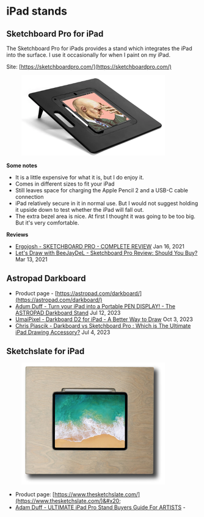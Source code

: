 # iPad stands

## Sketchboard Pro for iPad

The Sketchboard Pro for iPads provides a stand which integrates the iPad into the surface. I use it occasionally for when I paint on my iPad.

Site: [https://sketchboardpro.com/](https://sketchboardpro.com/)

<div align="left">

<figure><img src="../../.gitbook/assets/image (130).png" alt="" width="375"><figcaption></figcaption></figure>

</div>

**Some notes**

* It is a little expensive for what it is, but I do enjoy it.
* Comes in different sizes to fit your iPad
* Still leaves space for charging the Apple Pencil 2 and a USB-C cable connection
* iPad relatively secure in it in normal use. But I would not suggest holding it upside down to test whether the iPad will fall out.
* The extra bezel area is nice. At first I thought it was going to be too big. But it's very comfortable.

**Reviews**

* [Ergojosh - SKETCHBOARD PRO - COMPLETE REVIEW](https://youtu.be/G8ZyAkj9LwI) Jan 16, 2021
* [Let's Draw with BeeJayDeL - Sketchboard Pro Review: Should You Buy?](https://www.youtube.com/watch?v=gcoZ8m1pUJA) Mar 13, 2021



## Astropad Darkboard

* Product page - [https://astropad.com/darkboard/](https://astropad.com/darkboard/)  &#x20;
* [Adum Duff - Turn your iPad into a Portable PEN DISPLAY! - The ASTROPAD Darkboard Stand](https://www.youtube.com/watch?v=xoBbskGIExU) Jul 12, 2023&#x20;
* [UmaiPixel - Darkboard D2 for iPad - A Better Way to Draw](https://www.youtube.com/watch?v=fhMmJJcqzWs) Oct 3, 2023
* [Chris Piascik - Darkboard vs Sketchboard Pro : Which is The Ultimate iPad Drawing Accessory?](https://www.youtube.com/watch?v=reNp7wKJlLk) Jul 4, 2023

## Sketchslate for iPad

<div align="left">

<figure><img src="../../.gitbook/assets/image (10).png" alt="" width="375"><figcaption></figcaption></figure>

</div>

* Product page: [https://www.thesketchslate.com/](https://www.thesketchslate.com/)&#x20;
* [Adam Duff - ULTIMATE iPad Pro Stand Buyers Guide For ARTISTS](https://youtu.be/I4M1HzcAjEM) - &#x20;

